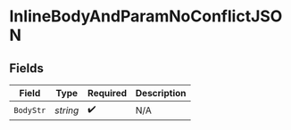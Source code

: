 # InlineBodyAndParamNoConflictJSON


## Fields

| Field              | Type               | Required           | Description        |
| ------------------ | ------------------ | ------------------ | ------------------ |
| `BodyStr`          | *string*           | :heavy_check_mark: | N/A                |